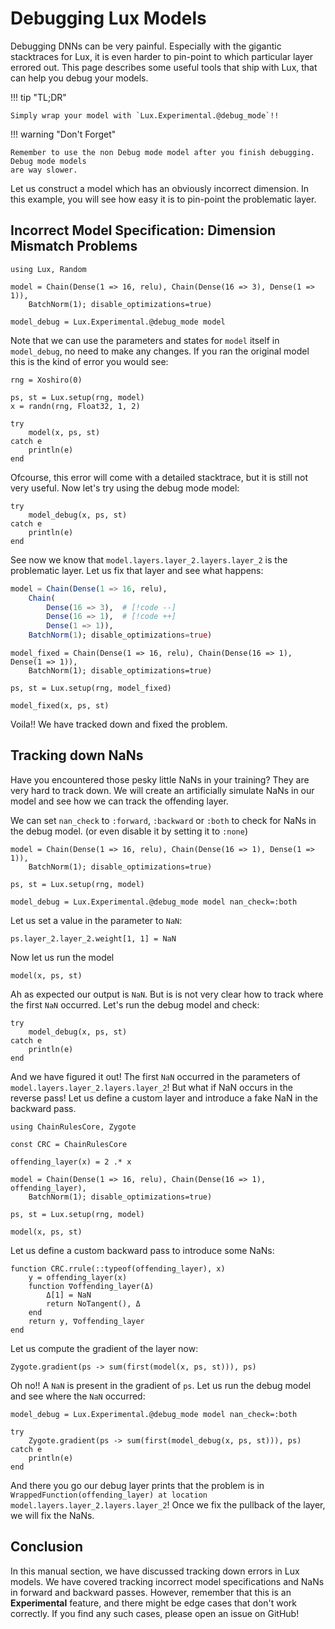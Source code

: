 # Debugging Lux Models

Debugging DNNs can be very painful. Especially with the gigantic stacktraces for Lux, it is
even harder to pin-point to which particular layer errored out. This page describes some
useful tools that ship with Lux, that can help you debug your models.

!!! tip "TL;DR"

    Simply wrap your model with `Lux.Experimental.@debug_mode`!!

!!! warning "Don't Forget"

    Remember to use the non Debug mode model after you finish debugging. Debug mode models
    are way slower.

Let us construct a model which has an obviously incorrect dimension. In this example, you
will see how easy it is to pin-point the problematic layer.

## Incorrect Model Specification: Dimension Mismatch Problems

```@example manual_debugging
using Lux, Random

model = Chain(Dense(1 => 16, relu), Chain(Dense(16 => 3), Dense(1 => 1)),
    BatchNorm(1); disable_optimizations=true)

model_debug = Lux.Experimental.@debug_mode model
```

Note that we can use the parameters and states for `model` itself in `model_debug`, no need
to make any changes. If you ran the original model this is the kind of error you would see:

```@example manual_debugging
rng = Xoshiro(0)

ps, st = Lux.setup(rng, model)
x = randn(rng, Float32, 1, 2)

try
    model(x, ps, st)
catch e
    println(e)
end
```

Ofcourse, this error will come with a detailed stacktrace, but it is still not very useful.
Now let's try using the debug mode model:

```@example manual_debugging
try
    model_debug(x, ps, st)
catch e
    println(e)
end
```

See now we know that `model.layers.layer_2.layers.layer_2` is the problematic layer. Let us
fix that layer and see what happens:

```julia
model = Chain(Dense(1 => 16, relu),
    Chain(
        Dense(16 => 3),  # [!code --]
        Dense(16 => 1),  # [!code ++]
        Dense(1 => 1)),
    BatchNorm(1); disable_optimizations=true)
```

```@example manual_debugging
model_fixed = Chain(Dense(1 => 16, relu), Chain(Dense(16 => 1), Dense(1 => 1)),
    BatchNorm(1); disable_optimizations=true)

ps, st = Lux.setup(rng, model_fixed)

model_fixed(x, ps, st)
```

Voila!! We have tracked down and fixed the problem.

## Tracking down NaNs

Have you encountered those pesky little NaNs in your training? They are very hard to track
down. We will create an artificially simulate NaNs in our model and see how we can track
the offending layer.

We can set `nan_check` to `:forward`, `:backward` or `:both` to check for NaNs in the
debug model. (or even disable it by setting it to `:none`)

```@example manual_debugging
model = Chain(Dense(1 => 16, relu), Chain(Dense(16 => 1), Dense(1 => 1)),
    BatchNorm(1); disable_optimizations=true)

ps, st = Lux.setup(rng, model)

model_debug = Lux.Experimental.@debug_mode model nan_check=:both
```

Let us set a value in the parameter to `NaN`:

```@example manual_debugging
ps.layer_2.layer_2.weight[1, 1] = NaN
```

Now let us run the model

```@example manual_debugging
model(x, ps, st)
```

Ah as expected our output is `NaN`. But is is not very clear how to track where the first
`NaN` occurred. Let's run the debug model and check:

```@example manual_debugging
try
    model_debug(x, ps, st)
catch e
    println(e)
end
```

And we have figured it out! The first `NaN` occurred in the parameters of
`model.layers.layer_2.layers.layer_2`! But what if NaN occurs in the reverse pass! Let us
define a custom layer and introduce a fake NaN in the backward pass.

```@example manual_debugging
using ChainRulesCore, Zygote

const CRC = ChainRulesCore

offending_layer(x) = 2 .* x
```

```@example manual_debugging
model = Chain(Dense(1 => 16, relu), Chain(Dense(16 => 1), offending_layer),
    BatchNorm(1); disable_optimizations=true)

ps, st = Lux.setup(rng, model)

model(x, ps, st)
```

Let us define a custom backward pass to introduce some NaNs:

```@example manual_debugging
function CRC.rrule(::typeof(offending_layer), x)
    y = offending_layer(x)
    function ∇offending_layer(Δ)
        Δ[1] = NaN
        return NoTangent(), Δ
    end
    return y, ∇offending_layer
end
```

Let us compute the gradient of the layer now:

```@example manual_debugging
Zygote.gradient(ps -> sum(first(model(x, ps, st))), ps)
```

Oh no!! A `NaN` is present in the gradient of `ps`. Let us run the debug model and see
where the `NaN` occurred:

```@example manual_debugging
model_debug = Lux.Experimental.@debug_mode model nan_check=:both

try
    Zygote.gradient(ps -> sum(first(model_debug(x, ps, st))), ps)
catch e
    println(e)
end
```

And there you go our debug layer prints that the problem is in
`WrappedFunction(offending_layer) at location model.layers.layer_2.layers.layer_2`! Once
we fix the pullback of the layer, we will fix the NaNs.

## Conclusion

In this manual section, we have discussed tracking down errors in Lux models. We have
covered tracking incorrect model specifications and NaNs in forward and backward passes.
However, remember that this is an **Experimental** feature, and there might be edge cases
that don't work correctly. If you find any such cases, please open an issue on GitHub!
